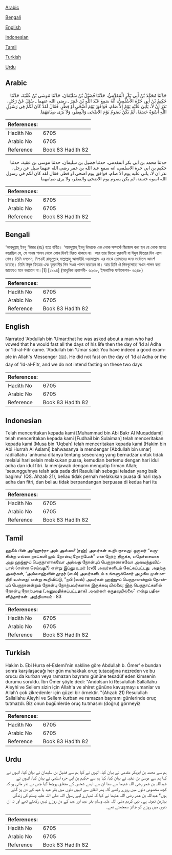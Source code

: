 [Arabic](#arabic)

[Bengali](#bengali)

[English](#english)

[Indonesian](#indonesian)

[Tamil](#tamil)

[Turkish](#turkish)

[Urdu](#urdu)

## Arabic


<div dir="rtl" lang="ar" style={{fontSize:'larger',backgroundColor:'#f8f9fa',padding:20}}>
حَدَّثَنَا مُحَمَّدُ بْنُ أَبِي بَكْرٍ الْمُقَدَّمِيُّ، حَدَّثَنَا فُضَيْلُ بْنُ سُلَيْمَانَ، حَدَّثَنَا مُوسَى بْنُ عُقْبَةَ، حَدَّثَنَا حَكِيمُ بْنُ أَبِي حُرَّةَ الأَسْلَمِيُّ، أَنَّهُ سَمِعَ عَبْدَ اللَّهِ بْنَ عُمَرَ ـ رضى الله عنهما ـ سُئِلَ عَنْ رَجُلٍ، نَذَرَ أَنْ لاَ، يَأْتِيَ عَلَيْهِ يَوْمٌ إِلاَّ صَامَ، فَوَافَقَ يَوْمَ أَضْحًى أَوْ فِطْرٍ‏.‏ فَقَالَ لَقَدْ كَانَ لَكُمْ فِي رَسُولِ اللَّهِ أُسْوَةٌ حَسَنَةٌ، لَمْ يَكُنْ يَصُومُ يَوْمَ الأَضْحَى وَالْفِطْرِ، وَلاَ يَرَى صِيَامَهُمَا‏.‏
</div>
<div style={{backgroundColor:'#f8f9fa',padding:20, marginBottom: 10}}><table> <thead> <tr> <th>References:</th> <th></th> </tr> </thead> <tbody><tr><td>Hadith No</td><td>6705</td></tr><tr><td>Arabic No</td><td>6705</td></tr><tr><td>Reference</td><td>Book 83 Hadith 82</td></tr></tbody></table></div>


<div dir="rtl" lang="ar" style={{fontSize:'larger',backgroundColor:'#f8f9fa',padding:20}}>
حدثنا محمد بن ابي بكر المقدمي، حدثنا فضيل بن سليمان، حدثنا موسى بن عقبة، حدثنا حكيم بن ابي حرة الاسلمي، انه سمع عبد الله بن عمر رضى الله عنهما سيل عن رجل، نذر ان لا، ياتي عليه يوم الا صام، فوافق يوم اضحى او فطر. فقال لقد كان لكم في رسول الله اسوة حسنة، لم يكن يصوم يوم الاضحى والفطر، ولا يرى صيامهما
</div>
<div style={{backgroundColor:'#f8f9fa',padding:20, marginBottom: 10}}><table> <thead> <tr> <th>References:</th> <th></th> </tr> </thead> <tbody><tr><td>Hadith No</td><td>6705</td></tr><tr><td>Arabic No</td><td>6705</td></tr><tr><td>Reference</td><td>Book 83 Hadith 82</td></tr></tbody></table></div>

## Bengali


<div dir="ltr" lang="bn" style={{fontSize:'larger',backgroundColor:'#f8f9fa',padding:20}}>
‘আবদুল্লাহ্ ইবনু ‘উমার (রাঃ) হতে বর্ণিত। ‘আবদুল্লাহ্ ইবনু উমরকে এক লোক সম্পর্কে জিজ্ঞেস করা হল যে লোক মানত করেছিল যে, সে সওম পালন থেকে কোন দিনই বিরত থাকবে না। আর তার ভিতর কুরবানী বা ঈদুল ফিত্রের দিন এসে গেল। তিনি বললেন, নিশ্চয়ই রাসূলুল্লাহ্ সাল্লাল্লাহু আলাইহি ওয়াসাল্লাম-এর মাঝে তোমাদের জন্য সর্বোত্তম আদর্শ রয়েছে। তিনি ঈদুল ফিত্রের এবং কুরবানীর দিন সওম পালন করতেন না। আর তিনি ঐ দিনগুলোতে সওম পালন করা জায়েযও মনে করতেন না।[1] [১৯৯৪] (আধুনিক প্রকাশনী- ৬২৩৮, ইসলামিক ফাউন্ডেশন- ৬২৪৮)
</div>
<div style={{backgroundColor:'#f8f9fa',padding:20, marginBottom: 10}}><table> <thead> <tr> <th>References:</th> <th></th> </tr> </thead> <tbody><tr><td>Hadith No</td><td>6705</td></tr><tr><td>Arabic No</td><td>6705</td></tr><tr><td>Reference</td><td>Book 83 Hadith 82</td></tr></tbody></table></div>

## English


<div dir="ltr" lang="en" style={{fontSize:'larger',backgroundColor:'#f8f9fa',padding:20}}>
Narrated 'Abdullah bin 'Umar:that he was asked about a man who had vowed that he would fast all the days of his life then the day of 'Id al Adha or 'Id-al-Fitr came. 'Abdullah bin 'Umar said: You have indeed a good example in Allah's Messenger (ﷺ). He did not fast on the day of 'Id al Adha or the day of 'Id-al-Fitr, and we do not intend fasting on these two days
</div>
<div style={{backgroundColor:'#f8f9fa',padding:20, marginBottom: 10}}><table> <thead> <tr> <th>References:</th> <th></th> </tr> </thead> <tbody><tr><td>Hadith No</td><td>6705</td></tr><tr><td>Arabic No</td><td>6705</td></tr><tr><td>Reference</td><td>Book 83 Hadith 82</td></tr></tbody></table></div>

## Indonesian


<div dir="ltr" lang="id" style={{fontSize:'larger',backgroundColor:'#f8f9fa',padding:20}}>
Telah menceritakan kepada kami [Muhammad bin Abi Bakr Al Muqaddami] telah menceritakan kepada kami [Fudhail bin Sulaiman] telah menceritakan kepada kami [Musa bin 'Uqbah] telah menceritakan kepada kami [Hakim bin Abi Hurrah Al Aslami] bahwasanya ia mendengar [Abdullah bin umar] radliallahu 'anhuma ditanya tentang seseorang yang bernadzar untuk tidak melalui hari selain melakukan puasa, kemudian bertemu dengan hari idul adha dan idul fitri. Ia menjawab dengan mengutip firman Allah; 'sesungguhnya telah ada pada diri Rasulullah sebagai teladan yang baik bagimu' (QS. Ahzab 21), beliau tidak pernah melakukan puasa di hari raya adha dan fitri, dan beliau tidak berpandangan berpuasa di kedua hari itu
</div>
<div style={{backgroundColor:'#f8f9fa',padding:20, marginBottom: 10}}><table> <thead> <tr> <th>References:</th> <th></th> </tr> </thead> <tbody><tr><td>Hadith No</td><td>6705</td></tr><tr><td>Arabic No</td><td>6705</td></tr><tr><td>Reference</td><td>Book 83 Hadith 82</td></tr></tbody></table></div>

## Tamil


<div dir="ltr" lang="ta" style={{fontSize:'larger',backgroundColor:'#f8f9fa',padding:20}}>
ஹகீம் பின் அபீஹுர்ரா அல் அஸ்லமீ (ரஹ்) அவர்கள் கூறியதாவது: ஒருவர் “வருகின்ற எல்லா நாட்களி லும் நோன்பு நோற்பேன்” என நேர்ந் திருக்க, எதேச்சையாக அது ஹஜ்ஜுப் பெருநாளாகவோ அல்லது நோன்புப் பெருநாளாகவோ அமைந்துவிட்டால் (என்ன செய்வது?) என்று இப்னு உமர் (ரலி) அவர்களிடம் கேட்கப்பட்டது. அதற்கு அவர்கள், ‘அல்லாஹ்வின் தூதர் (ஸல்) அவர்களிடம் உங்களுக்கோர் அழகிய முன்மாதிரி உள்ளது’ என்று கூறிவிட்டு, “நபி (ஸல்) அவர்கள் ஹஜ்ஜுப் பெருநாளன்றும் நோன்புப் பெருநாளன்றும் நோன்பு நோற்பவர்களாக இருக்கவு மில்லை; இரு பெருநாட்களில் நோன்பு நோற்பதை (அனுமதிக்கப்பட்டதாக) அவர்கள் கருதவுமில்லை” என்று பதிலளித்தார்கள். அத்தியாயம் : 83
</div>
<div style={{backgroundColor:'#f8f9fa',padding:20, marginBottom: 10}}><table> <thead> <tr> <th>References:</th> <th></th> </tr> </thead> <tbody><tr><td>Hadith No</td><td>6705</td></tr><tr><td>Arabic No</td><td>6705</td></tr><tr><td>Reference</td><td>Book 83 Hadith 82</td></tr></tbody></table></div>

## Turkish


<div dir="ltr" lang="tr" style={{fontSize:'larger',backgroundColor:'#f8f9fa',padding:20}}>
Hakim b. Ebi Hurra el-Esleml'nin nakline göre Abdullah b. Ömer' e bundan sonra karşılaşacağı her gün muhakkak oruç tutacağına nezreden ve bu orucu da kurban veya ramazan bayramı gününe tesadüf eden kimsenin durumu soruldu. İbn Ömer şöyle dedi: "Andolsun ki Resulullah Sallallahu Aleyhi ve Sellem sizin için Allah'a ve ahiret gününe kavuşmayı umanlar ve Allah'ı çok zikredenler için güzel bir örnektir. "(Ahzab 21) Resulullah Sallallahu Aleyhi ve Sellem kurban ve ramazan bayramı günlerinde oruç tutmazdı. Biz onun bugünlerde oruç tu.tmasını (doğru) görmeyiz
</div>
<div style={{backgroundColor:'#f8f9fa',padding:20, marginBottom: 10}}><table> <thead> <tr> <th>References:</th> <th></th> </tr> </thead> <tbody><tr><td>Hadith No</td><td>6705</td></tr><tr><td>Arabic No</td><td>6705</td></tr><tr><td>Reference</td><td>Book 83 Hadith 82</td></tr></tbody></table></div>

## Urdu


<div dir="rtl" lang="ur" style={{fontSize:'larger',backgroundColor:'#f8f9fa',padding:20}}>
ہم سے محمد بن ابوبکر مقدمی نے بیان کیا، انہوں نے کہا ہم سے فضیل بن سلیمان نے بیان کیا، انہوں نے کہا ہم سے موسیٰ بن عقبہ نے بیان کیا، کہا ہم سے حکیم بن ابی حرہ اسلمی نے بیان کیا، انہوں نے عبداللہ بن عمر رضی اللہ عنہما سے سنا ان سے ایسے شخص کے متعلق پوچھا گیا جس نے نذر مانی ہو کہ کچھ مخصوص دنوں میں روزے رکھے گا۔ پھر اتفاق سے انہیں دنوں میں بقر عید یا عید کے دن پڑ گئے ہوں؟ عبداللہ بن عمر رضی اللہ عنہما نے کہا کہ تمہارے لیے رسول اللہ صلی اللہ علیہ وسلم کی زندگی بہترین نمونہ ہے۔ نبی کریم صلی اللہ علیہ وسلم بقر عید اور عید کے دن روزے نہیں رکھتے تھے اور نہ ان دنوں میں روزے کو جائز سمجھتے تھے۔
</div>
<div style={{backgroundColor:'#f8f9fa',padding:20, marginBottom: 10}}><table> <thead> <tr> <th>References:</th> <th></th> </tr> </thead> <tbody><tr><td>Hadith No</td><td>6705</td></tr><tr><td>Arabic No</td><td>6705</td></tr><tr><td>Reference</td><td>Book 83 Hadith 82</td></tr></tbody></table></div>